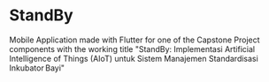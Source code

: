 # StandBy

Mobile Application made with Flutter for one of the Capstone Project components with the working title "StandBy: Implementasi Artificial Intelligence of Things (AIoT) untuk Sistem Manajemen Standardisasi Inkubator Bayi"
